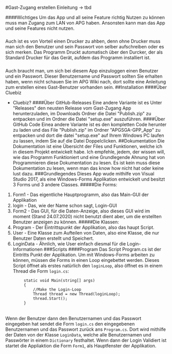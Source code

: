 #Gast-Zugang erstellen
Einleitung -> tbd

####Wichtiges
Um das App und all seine Feature richtig Nutzen zu können muss man Zugang zum LAN von APG haben.
Ansonsten kann man das App und seine Features nicht nutzen. 
#####
Auch ist es von Vorteil einen Drucker zu ahben,
denn ohne Drucker muss man sich den Benutzer und sein Passwort von selber aufschreiben oder es sich merken.
Das Programm Druckt automatisch über den Durcker, der als Standard Drucker für das Gerät, aufdem das Programm installiert ist.
#####
Auch braucht man, um sich bei diesem App einzuloggen einen Benutzer und ein Passwort.
Dieser Benutzername und Passwort sollten Sie erhalten haben, wenn nicht schauen Sie im 
APG Wiki nach, dort sollte eine Anleitung zum erstellen eines Gast-Benutzer vorhanden sein.
##Installation
####Über Cluebiz
 - Cluebiz?
####Über GitHub-Releases
 Eine andere Variante ist es Unter "Releases" den neusten Release vom Gast-Zugang App herunterzuladen,
 im Downloads Ordner die Datei "Publish.zip" zu entpacken und im Ordner die Datei "setup.exe" auszuführen.
####Über GitHub Code
 Einea andere Variante ist es den kompletten Code herunter zu laden und das File "Publish.zip"
 im Ordner "APGSGA-GPP_App" zu entpacken und dort die datei "setup.exe" auf Ihrem Windows PC
 laufen zu lassen, indem Sie auf die Datei Doppelclicken.
##Dokumentation
 Die Dokumentation ist eine Übersicht der Files und Funktionen, welche ich in diesem Projekt entwickelt habe.
 Ich empfehle, jedem, der wissen will, wie das Programm Funktioniert und eine Grundlegende Ahnung hat von Programmieren
 diese Dokumentation zu lesen. Es ist kein muss diese Dokumentation zu lesen, wenn man das know how nicht hat oder keine lust dazu.
###Grundlegendes
 Dieses App wude mithilfe von Visual Studio 2017, als eine Windows-Forms Applikation entwickelt und besitzt 3 Forms und 3 andere Classes.
#####Die Forms: 
  1. Form1 - Das eigentliche Hauptprogramm, also das Main-GUI der Applikation
  2. login - Das, wie der Name schon sagt, Login-GUI
  3. Form2 - Das GUI, für die Daten-Anzeige, also dieses GUI wird im moment (Stand 24.07.2020) nicht benutzt dient aber, um die erstellten Benutzer anzeigen zu können.
#####Die Klassen:
1. Program - Der Eintrittspunkt der Applikation, also das haupt Script.
2. User - Eine Klasse zum Aufteilen von Daten, also eine Klasse, die nur Benutzer Daten erstellt und Speichert.
3. LoginData - Ähnlich, wie User einfach diesmal für die Login-Informationen
###Scripts
####Program
Das Script Program.cs ist der Eintritts Punkt der Applikation. Um mit Windows-Forms arbeiten zu können, müssen die Forms in einen Loop eingebettet werden.
Dieses Script öffnet als erstes natürlich den `loginLoop`, also öffnet es in einem Thread die Form `login.cs`:
```     
        static void Main(string[] args)
        {
            //Make the Login-Loop
            Thread thread = new Thread(loginLoop);
            thread.Start();
        }
```

######
Wenn der Benutzer dann den Benutzernamen und das Passwort eingegeben hat sendet die Form `login.cs` den eingegebenen Benutzernamen und das Passwort zurück ans `Program.cs`.
Dort wird mithilfe der Daten von der Klasse `LoginData`, welche alle Benutzernamen und Passwörter in einem `Dictionary` festhaltet. 
Wenn dann der Login Validiert ist startet die Appliaktion die Form `Form1`, als Hauptfenster der Applikation. 


######
